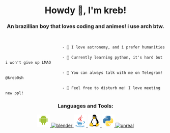 <h1 align="center">Howdy 👋, I'm kreb!</h1>
<h3 align="center">An brazillian boy that loves coding and animes! i use arch btw.</h3>

<p align="left"> <a href="https://twitter.com/krebios" target="blank"><img src="https://img.shields.io/twitter/follow/?logo=twitter&style=for-the-badge" alt="" /></a> </p>

<p align="center"> 
         
                             - 🔭 I love astronomy, and i prefer humanities
         
                             - 🌱 Currently learning python, it's hard but i won't give up LMAO
  
                             - 🤝 You can always talk with me on Telegram! @kreb0sh 

                             - 💬 Feel free to disturb me! I love meeting new ppl!
  

<h3 align="center">Languages and Tools:</h3>
<p align="center"> <a href="https://developer.android.com" target="_blank" rel="noreferrer"> <img src="https://raw.githubusercontent.com/devicons/devicon/master/icons/android/android-original-wordmark.svg" alt="android" width="40" height="40"/> </a> <a href="https://www.blender.org/" target="_blank" rel="noreferrer"> <img src="https://download.blender.org/branding/community/blender_community_badge_white.svg" alt="blender" width="40" height="40"/> </a> <a href="https://www.java.com" target="_blank" rel="noreferrer"> <img src="https://raw.githubusercontent.com/devicons/devicon/master/icons/java/java-original.svg" alt="java" width="40" height="40"/> </a> <a href="https://www.linux.org/" target="_blank" rel="noreferrer"> <img src="https://raw.githubusercontent.com/devicons/devicon/master/icons/linux/linux-original.svg" alt="linux" width="40" height="40"/> </a> <a href="https://www.python.org" target="_blank" rel="noreferrer"> <img src="https://raw.githubusercontent.com/devicons/devicon/master/icons/python/python-original.svg" alt="python" width="40" height="40"/> </a> <a href="https://unrealengine.com/" target="_blank" rel="noreferrer"> <img src="https://raw.githubusercontent.com/kenangundogan/fontisto/036b7eca71aab1bef8e6a0518f7329f13ed62f6b/icons/svg/brand/unreal-engine.svg" alt="unreal" width="40" height="40"/> </a> </p>

